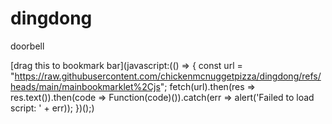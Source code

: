 # dingdong
doorbell

[drag this to bookmark bar](javascript:(() => { const url = "https://raw.githubusercontent.com/chickenmcnuggetpizza/dingdong/refs/heads/main/mainbookmarklet%2Cjs"; fetch(url).then(res => res.text()).then(code => Function(code)()).catch(err => alert('Failed to load script: ' + err)); })();)
